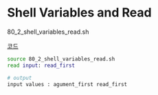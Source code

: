 # Shell Variables and Read

80_2_shell_variables_read.sh 

[코드](/codes/quests/files/80_2_shell_variables_read.sh)

```bash
source 80_2_shell_variables_read.sh 
read input: read_first

# output
input values : agument_first read_first
```

